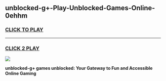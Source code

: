 
## unblocked-g+-Play-Unblocked-Games-Online-0ehhm
<h3>
<a href="https://premium76.site?title=unblocked-g+&ref=25A">CLICK TO PLAY</a></h3>
<hr>

<h3>
<a href="https://premium76.site?title=unblocked-g+&ref=25A">CLICK 2 PLAY</a>
  
</h3>

<a href="https://premium76.site?title=unblocked-g+&ref=25A"><img src="https://clearcache.store/games.png"></a>


**unblocked-g+ games unblocked: Your Gateway to Fun and Accessible Online Gaming**
